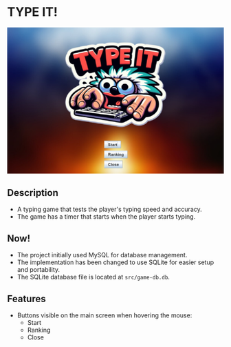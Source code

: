 # TYPE IT!

![Type It Home](img/typeit-home.jpg)



## Description
- A typing game that tests the player's typing speed and accuracy.
- The game has a timer that starts when the player starts typing.

## Now! 

- The project initially used MySQL for database management.
- The implementation has been changed to use SQLite for easier setup and portability.
- The SQLite database file is located at `src/game-db.db`.

## Features

- Buttons visible on the main screen when hovering the mouse:
  - Start
  - Ranking
  - Close

